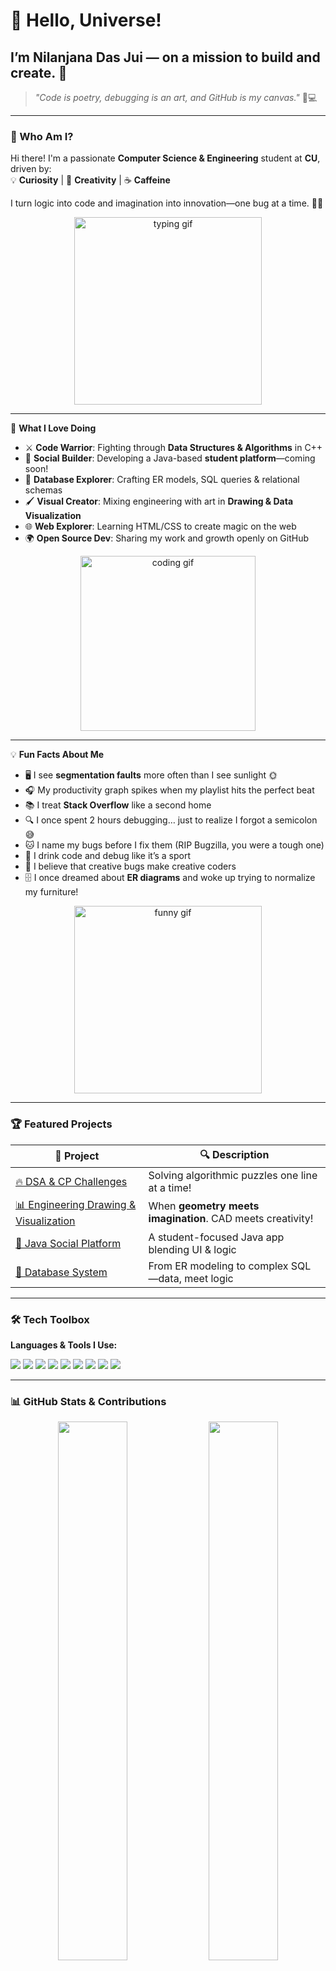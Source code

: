 # 👋 Hello, Universe!  
## I’m Nilanjana Das Jui — on a mission to build and create. 🚀  


> _"Code is poetry, debugging is an art, and GitHub is my canvas."_ 🎨💻  


---

### 🌟 Who Am I?

Hi there! I'm a passionate **Computer Science & Engineering** student at **CU**, driven by:  
💡 **Curiosity** | 🎨 **Creativity** | ☕ **Caffeine**

I turn logic into code and imagination into innovation—one bug at a time. 🐞💡

<p align="center">
  <img src="https://media.giphy.com/media/LmNwrBhejkK9EFP504/giphy.gif" width="300" alt="typing gif" />
</p>

---


🎯 <strong>What I Love Doing</strong>


- ⚔️ **Code Warrior**: Fighting through **Data Structures & Algorithms** in C++  
- 💬 **Social Builder**: Developing a Java-based **student platform**—coming soon!  
- 🧠 **Database Explorer**: Crafting ER models, SQL queries & relational schemas  
- 🖌️ **Visual Creator**: Mixing engineering with art in **Drawing & Data Visualization**  
- 🌐 **Web Explorer**: Learning HTML/CSS to create magic on the web  
- 🌍 **Open Source Dev**: Sharing my work and growth openly on GitHub  

<p align="center">
  <img src="https://media.giphy.com/media/13HgwGsXF0aiGY/giphy.gif" width="280" alt="coding gif" />
</p>



---

💡 <strong>Fun Facts About Me</strong>


- 🖥️ I see **segmentation faults** more often than I see sunlight 🌞  
- 🎧 My productivity graph spikes when my playlist hits the perfect beat  
- 📚 I treat **Stack Overflow** like a second home  
- 🔍 I once spent 2 hours debugging… just to realize I forgot a semicolon 😅  
- 🐱 I name my bugs before I fix them (RIP Bugzilla, you were a tough one)  
- 🧃 I drink code and debug like it’s a sport  
- 🌈 I believe that creative bugs make creative coders
- 🗄️ I once dreamed about **ER diagrams** and woke up trying to normalize my furniture!

<p align="center">
  <img src="https://media.giphy.com/media/v1.Y2lkPWVjZjA1ZTQ3MWpjMGpodW14OTdra3Bnbm41NGJ0NjcweWFyYXptcWcxdjI1OWZ1NiZlcD12MV9naWZzX3NlYXJjaCZjdD1n/vlYBYMFArzuOk/giphy.gif" width="300" alt="funny gif" />
</p>




---

### 🏆 Featured Projects

|        🚀 Project       |     🔍 Description     |
|-------------------------|------------------------|
| [🔥 DSA & CP Challenges](https://github.com/nilanjanajui)                |             Solving algorithmic puzzles one line at a time! |
| [📊 Engineering Drawing & Visualization](https://github.com/nilanjanajui)                  |                  When **geometry meets imagination**. CAD meets creativity! |
| [💬 Java Social Platform](https://github.com/nilanjanajui)                          |                          A student-focused Java app blending UI & logic |
| [🧠 Database System](https://github.com/nilanjanajui)                         |                            From ER modeling to complex SQL—data, meet logic |

---

### 🛠️ Tech Toolbox

**Languages & Tools I Use:**  
<p align="left">
  <img src="https://img.shields.io/badge/C++-00599C?style=for-the-badge&logo=cplusplus&logoColor=white" />
  <img src="https://img.shields.io/badge/Java-ED8B00?style=for-the-badge&logo=java&logoColor=white" />
  <img src="https://img.shields.io/badge/SQL-336791?style=for-the-badge&logo=postgresql&logoColor=white" />
  <img src="https://img.shields.io/badge/HTML5-E34F26?style=for-the-badge&logo=html5&logoColor=white" />
  <img src="https://img.shields.io/badge/LaTeX-008080?style=for-the-badge&logo=latex&logoColor=white" />
  <img src="https://img.shields.io/badge/VSCode-007ACC?style=for-the-badge&logo=visual-studio-code&logoColor=white" />
  <img src="https://img.shields.io/badge/GitHub-181717?style=for-the-badge&logo=github&logoColor=white" />
  <img src="https://img.shields.io/badge/Oracle-FF0000?style=for-the-badge&logo=oracle&logoColor=white" />
  <img src="https://img.shields.io/badge/Fish Shell-4F5D95?style=for-the-badge&logo=gnu-bash&logoColor=white" />
</p>

---

### 📊 GitHub Stats & Contributions

<p align="center">
  <img src="https://github-readme-stats.vercel.app/api?username=nilanjanajui&show_icons=true&theme=radical" width="47%" />
  <img src="https://github-readme-stats.vercel.app/api/top-langs/?username=nilanjanajui&layout=compact&theme=radical" width="47%" />
</p>

<p align="center">
  <img src="https://github-readme-streak-stats.herokuapp.com/?user=nilanjanajui&theme=radical" />
</p>

---

### 🌿 Contribution Graph

<p align="center">
  <img src="https://github-readme-activity-graph.vercel.app/graph?username=nilanjanajui&theme=rogue" />
</p>


---

### 🤝 Let's Build Together!

Want to collaborate, code, or just say hi? Let's connect:

- 📧 **Email**: [nilanjana.csecu@gmail.com](mailto:nilanjana.csecu@gmail.com)  
- 🐦 **Twitter/X**: [@Nilanjana_Jui04](https://x.com/i/flow/login?redirect_after_login=%2FNilanjana_Jui04)  
- 💼 **LinkedIn**: [Nilanjana Das Jui](https://www.linkedin.com/in/nilanjana-jui-759402286/)  
- 📘 **Facebook**: [Nilanjana Jui](https://www.facebook.com/share/1ESuwQJ5bR/)

---

<p align="center">
  <img src="https://media.giphy.com/media/v1.Y2lkPWVjZjA1ZTQ3Mnk1OTgxejY3NXFnbzNvems5bHRsY2RzYWxycm13YnhlZGJqeW45MyZlcD12MV9naWZzX3NlYXJjaCZjdD1n/PXvCWUnmqVdks/giphy.gif" width="200" alt="peace out gif" />
</p>

⭐ _Thanks for scrolling! If you smiled while reading this, give a ⭐ to your favorite projects!_
